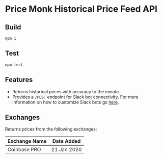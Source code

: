 # Price Monk Historical Price Feed API


## Build
`npm i`

## Test
`npm test`

## Features
- Returns historical prices with accuracy to the minute.
- Provides a `/POST` endpoint for Slack bot connectivity. For more information on how to customize Slack bots go [here](https://api.slack.com/interactivity/slash-commands).

## Exchanges 
Returns prices from the following exchanges:

Exchange Name | Date Added
--- | ---
Coinbase PRO | 21 Jan 2020
